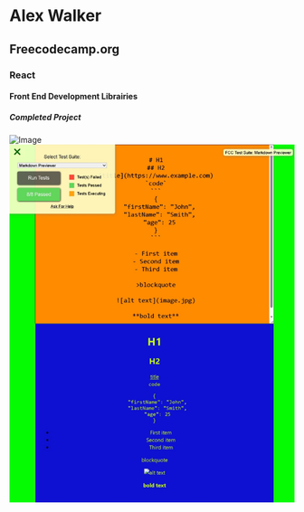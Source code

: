 # Alex Walker

## Freecodecamp.org

### React

#### Front End Development Librairies

##### Completed Project

![Image](markdown-preview/public/completedProject.jpeg)
![completedProject](https://github.com/AlexWalker222/markdown-preview/blob/master/public/completedProject.jpeg)
